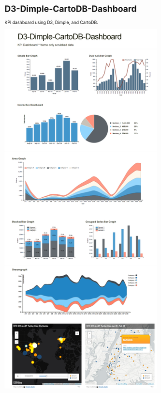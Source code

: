 # D3-Dimple-CartoDB-Dashboard
KPI dashboard using D3, Dimple, and CartoDB. 

![Alt Text](https://github.com/timothymartin76/D3-Dimple-CartoDB-Dashboard/blob/master/D3_Dashboard.PNG)
![Alt Text](https://github.com/timothymartin76/D3-Dimple-CartoDB-Dashboard/blob/master/D3_Dashboard_2.PNG)
![Alt Text](https://github.com/timothymartin76/D3-Dimple-CartoDB-Dashboard/blob/master/D3_Dashboard_3.PNG)
